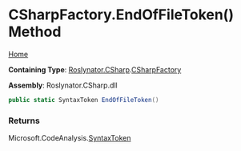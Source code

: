 # CSharpFactory\.EndOfFileToken\(\) Method

[Home](../../../../README.md)

**Containing Type**: [Roslynator.CSharp](../../README.md)\.[CSharpFactory](../README.md)

**Assembly**: Roslynator\.CSharp\.dll

```csharp
public static SyntaxToken EndOfFileToken()
```

### Returns

Microsoft\.CodeAnalysis\.[SyntaxToken](https://docs.microsoft.com/en-us/dotnet/api/microsoft.codeanalysis.syntaxtoken)

